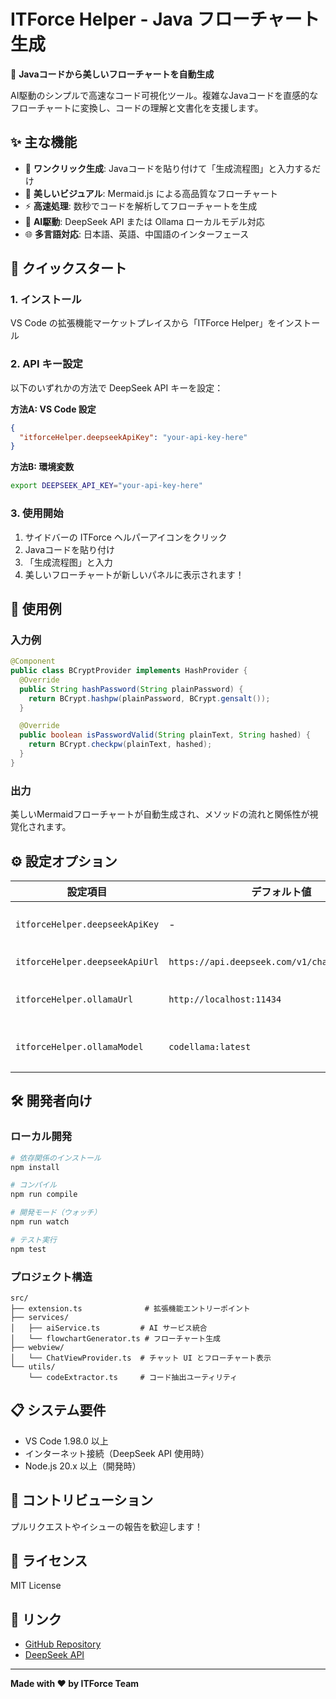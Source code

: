 # ITForce Helper - Java フローチャート生成

🚀 **Javaコードから美しいフローチャートを自動生成**

AI駆動のシンプルで高速なコード可視化ツール。複雑なJavaコードを直感的なフローチャートに変換し、コードの理解と文書化を支援します。

## ✨ 主な機能

- 🎯 **ワンクリック生成**: Javaコードを貼り付けて「生成流程图」と入力するだけ
- 🎨 **美しいビジュアル**: Mermaid.js による高品質なフローチャート
- ⚡ **高速処理**: 数秒でコードを解析してフローチャートを生成
- 🤖 **AI駆動**: DeepSeek API または Ollama ローカルモデル対応
- 🌐 **多言語対応**: 日本語、英語、中国語のインターフェース

## 🚀 クイックスタート

### 1. インストール
VS Code の拡張機能マーケットプレイスから「ITForce Helper」をインストール

### 2. API キー設定
以下のいずれかの方法で DeepSeek API キーを設定：

**方法A: VS Code 設定**
```json
{
  "itforceHelper.deepseekApiKey": "your-api-key-here"
}
```

**方法B: 環境変数**
```bash
export DEEPSEEK_API_KEY="your-api-key-here"
```

### 3. 使用開始
1. サイドバーの ITForce ヘルパーアイコンをクリック
2. Javaコードを貼り付け
3. 「生成流程图」と入力
4. 美しいフローチャートが新しいパネルに表示されます！

## 📖 使用例

### 入力例
```java
@Component
public class BCryptProvider implements HashProvider {
  @Override
  public String hashPassword(String plainPassword) {
    return BCrypt.hashpw(plainPassword, BCrypt.gensalt());
  }

  @Override
  public boolean isPasswordValid(String plainText, String hashed) {
    return BCrypt.checkpw(plainText, hashed);
  }
}
```

### 出力
美しいMermaidフローチャートが自動生成され、メソッドの流れと関係性が視覚化されます。

## ⚙️ 設定オプション

| 設定項目 | デフォルト値 | 説明 |
|---------|-------------|------|
| `itforceHelper.deepseekApiKey` | - | **必須**: DeepSeek API キー |
| `itforceHelper.deepseekApiUrl` | `https://api.deepseek.com/v1/chat/completions` | DeepSeek API URL |
| `itforceHelper.ollamaUrl` | `http://localhost:11434` | Ollama サーバー URL |
| `itforceHelper.ollamaModel` | `codellama:latest` | 使用する Ollama モデル |

## 🛠️ 開発者向け

### ローカル開発
```bash
# 依存関係のインストール
npm install

# コンパイル
npm run compile

# 開発モード（ウォッチ）
npm run watch

# テスト実行
npm test
```

### プロジェクト構造
```
src/
├── extension.ts              # 拡張機能エントリーポイント
├── services/
│   ├── aiService.ts         # AI サービス統合
│   └── flowchartGenerator.ts # フローチャート生成
├── webview/
│   └── ChatViewProvider.ts  # チャット UI とフローチャート表示
└── utils/
    └── codeExtractor.ts     # コード抽出ユーティリティ
```

## 📋 システム要件

- VS Code 1.98.0 以上
- インターネット接続（DeepSeek API 使用時）
- Node.js 20.x 以上（開発時）

## 🤝 コントリビューション

プルリクエストやイシューの報告を歓迎します！

## 📄 ライセンス

MIT License

## 🔗 リンク

- [GitHub Repository](https://github.com/boma086/itforce-helper)
- [DeepSeek API](https://platform.deepseek.com/)

---

**Made with ❤️ by ITForce Team**
